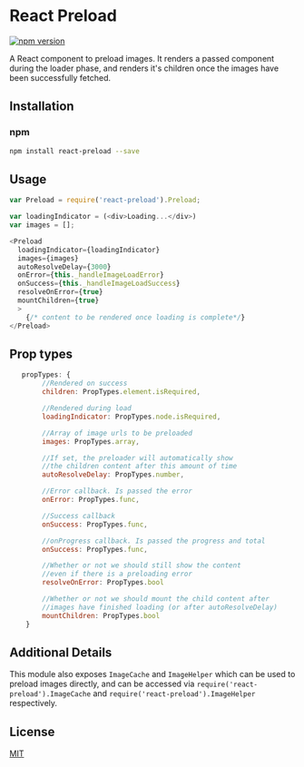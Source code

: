 # React Preload
[![npm version](https://badge.fury.io/js/react-preload.svg)](http://badge.fury.io/js/react-preload)

A React component to preload images. It renders a passed component during the loader phase, and renders it's children once the images have been successfully fetched.


## Installation

### npm

```bash
npm install react-preload --save
```

## Usage

```javascript
var Preload = require('react-preload').Preload;
```

```javascript
var loadingIndicator = (<div>Loading...</div>)
var images = [];

<Preload
  loadingIndicator={loadingIndicator}
  images={images}
  autoResolveDelay={3000}
  onError={this._handleImageLoadError}
  onSuccess={this._handleImageLoadSuccess}
  resolveOnError={true}
  mountChildren={true}
  >
	{/* content to be rendered once loading is complete*/}
</Preload>
```

## Prop types

```javascript
   propTypes: {
		//Rendered on success
		children: PropTypes.element.isRequired,

		//Rendered during load
		loadingIndicator: PropTypes.node.isRequired,

		//Array of image urls to be preloaded
		images: PropTypes.array,

		//If set, the preloader will automatically show
		//the children content after this amount of time
		autoResolveDelay: PropTypes.number,

		//Error callback. Is passed the error
		onError: PropTypes.func,

		//Success callback
        onSuccess: PropTypes.func,

        //onProgress callback. Is passed the progress and total
		onSuccess: PropTypes.func,

		//Whether or not we should still show the content
		//even if there is a preloading error
		resolveOnError: PropTypes.bool

        //Whether or not we should mount the child content after
        //images have finished loading (or after autoResolveDelay)
        mountChildren: PropTypes.bool
    }
```

## Additional Details

This module also exposes `ImageCache` and `ImageHelper` which can be used to preload images
directly, and can be accessed via `require('react-preload').ImageCache` and
`require('react-preload').ImageHelper` respectively.

## License

[MIT][mit-license]

[mit-license]: ./LICENSE
